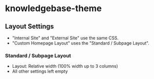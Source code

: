 # knowledgebase-theme

## Layout Settings
* "Internal Site" and "External Site" use the same CSS.
* "Custom Homepage Layout" uses the "Standard / Subpage Layout".

### Standard / Subpage Layout
* Layout: Relative width (100% width up to 3 columns)
* All other settings left empty

